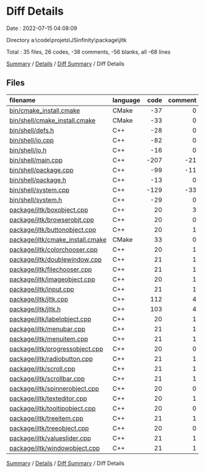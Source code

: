 # Diff Details

Date : 2022-07-15 04:08:09

Directory a:\\code\\projets\\JSinfinity\\package\\jltk

Total : 35 files,  26 codes, -38 comments, -56 blanks, all -68 lines

[Summary](results.md) / [Details](details.md) / [Diff Summary](diff.md) / Diff Details

## Files
| filename | language | code | comment | blank | total |
| :--- | :--- | ---: | ---: | ---: | ---: |
| [bin/cmake_install.cmake](/bin/cmake_install.cmake) | CMake | -37 | 0 | -9 | -46 |
| [bin/shell/cmake_install.cmake](/bin/shell/cmake_install.cmake) | CMake | -33 | 0 | -7 | -40 |
| [bin/shell/defs.h](/bin/shell/defs.h) | C++ | -28 | 0 | -16 | -44 |
| [bin/shell/io.cpp](/bin/shell/io.cpp) | C++ | -82 | 0 | -11 | -93 |
| [bin/shell/io.h](/bin/shell/io.h) | C++ | -16 | 0 | -11 | -27 |
| [bin/shell/main.cpp](/bin/shell/main.cpp) | C++ | -207 | -21 | -36 | -264 |
| [bin/shell/package.cpp](/bin/shell/package.cpp) | C++ | -99 | -11 | -32 | -142 |
| [bin/shell/package.h](/bin/shell/package.h) | C++ | -13 | 0 | -10 | -23 |
| [bin/shell/system.cpp](/bin/shell/system.cpp) | C++ | -129 | -33 | -50 | -212 |
| [bin/shell/system.h](/bin/shell/system.h) | C++ | -29 | 0 | -11 | -40 |
| [package/jltk/boxobject.cpp](/package/jltk/boxobject.cpp) | C++ | 20 | 3 | 1 | 24 |
| [package/jltk/browserobjt.cpp](/package/jltk/browserobjt.cpp) | C++ | 20 | 0 | 5 | 25 |
| [package/jltk/buttonobject.cpp](/package/jltk/buttonobject.cpp) | C++ | 20 | 1 | 2 | 23 |
| [package/jltk/cmake_install.cmake](/package/jltk/cmake_install.cmake) | CMake | 33 | 0 | 7 | 40 |
| [package/jltk/colorchooser.cpp](/package/jltk/colorchooser.cpp) | C++ | 20 | 1 | 6 | 27 |
| [package/jltk/doublewindow.cpp](/package/jltk/doublewindow.cpp) | C++ | 21 | 1 | 6 | 28 |
| [package/jltk/filechooser.cpp](/package/jltk/filechooser.cpp) | C++ | 21 | 1 | 6 | 28 |
| [package/jltk/imageobject.cpp](/package/jltk/imageobject.cpp) | C++ | 20 | 1 | 3 | 24 |
| [package/jltk/input.cpp](/package/jltk/input.cpp) | C++ | 21 | 1 | 6 | 28 |
| [package/jltk/jltk.cpp](/package/jltk/jltk.cpp) | C++ | 112 | 4 | 20 | 136 |
| [package/jltk/jltk.h](/package/jltk/jltk.h) | C++ | 103 | 4 | 4 | 111 |
| [package/jltk/labelobject.cpp](/package/jltk/labelobject.cpp) | C++ | 20 | 1 | 3 | 24 |
| [package/jltk/menubar.cpp](/package/jltk/menubar.cpp) | C++ | 21 | 1 | 6 | 28 |
| [package/jltk/menuitem.cpp](/package/jltk/menuitem.cpp) | C++ | 21 | 1 | 6 | 28 |
| [package/jltk/progressobject.cpp](/package/jltk/progressobject.cpp) | C++ | 20 | 0 | 3 | 23 |
| [package/jltk/radiobutton.cpp](/package/jltk/radiobutton.cpp) | C++ | 21 | 1 | 6 | 28 |
| [package/jltk/scroll.cpp](/package/jltk/scroll.cpp) | C++ | 21 | 1 | 6 | 28 |
| [package/jltk/scrollbar.cpp](/package/jltk/scrollbar.cpp) | C++ | 21 | 1 | 6 | 28 |
| [package/jltk/spinnerobject.cpp](/package/jltk/spinnerobject.cpp) | C++ | 20 | 0 | 2 | 22 |
| [package/jltk/texteditor.cpp](/package/jltk/texteditor.cpp) | C++ | 20 | 1 | 6 | 27 |
| [package/jltk/tooltipobject.cpp](/package/jltk/tooltipobject.cpp) | C++ | 20 | 0 | 4 | 24 |
| [package/jltk/treeitem.cpp](/package/jltk/treeitem.cpp) | C++ | 21 | 1 | 6 | 28 |
| [package/jltk/treeobject.cpp](/package/jltk/treeobject.cpp) | C++ | 20 | 0 | 5 | 25 |
| [package/jltk/valueslider.cpp](/package/jltk/valueslider.cpp) | C++ | 21 | 1 | 6 | 28 |
| [package/jltk/windowobject.cpp](/package/jltk/windowobject.cpp) | C++ | 21 | 1 | 6 | 28 |

[Summary](results.md) / [Details](details.md) / [Diff Summary](diff.md) / Diff Details